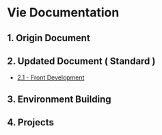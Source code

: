 # Vie Documentation

## 1. Origin Document

## 2. Updated Document \( Standard \)

* [2.1 - Front Development](/2-updated-document/21-front-development.md)

## 3. Environment Building

## 4. Projects



